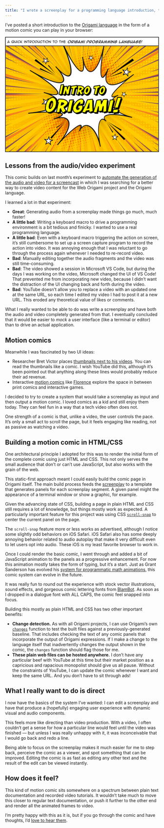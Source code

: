```yaml
---
title: "I wrote a screenplay for a programming language introduction, then wrote a program to turn that into a motion comic #WebOrigami #comics #webdev"
---
```


I’ve posted a short introduction to the [Origami language](https://weborigami.org/language) in the form of a motion comic you can play in your browser:

<a href="https://origami-comics.netlify.app">
	<img src="/images/2025/01/comic.png" alt="Comic panel with the text ‘Intro to Origami’ with a bright explosion behind it in the style of classic comic book covers">
</a>

## Lessons from the audio/video experiment

This comic builds on last month’s experiment to [automate the generation of the audio and video for a screencast](https://jan.miksovsky.com/posts/2024/12-21-generated-screencast) in which I was searching for a better way to create video content for the Web Origami project and the Origami language.

I learned a lot in that experiment:

* **Great**: Generating audio from a screenplay made things go much, much faster!
* **A little bad**: Writing a keyboard macro to drive a programming environment is a bit tedious and finicky. I wanted to use a real programming language.
* **A little bad**: Even with a keyboard macro triggering the action on screen, it’s still cumbersome to set up a screen capture program to record the action into video. It was annoying enough that I was reluctant to go through the process again whenever I needed to re-record video.
* **Bad**: Manually editing together the audio fragments and the video was still time-consuming.
* **Bad**: The video showed a session in Microsoft VS Code, but during the days I was working on the video, Microsoft changed the UI of VS Code! That prevented me from incorporating new video, because I didn’t want the distraction of the UI changing back and forth during the video.
* **Bad**: YouTube doesn’t allow you to replace a video with an updated one at the same URL, so each time I edited my video I had to post it at a new URL. This eroded any theoretical value of likes or comments.

What I really wanted to be able to do was write a screenplay and have both the audio and video completely generated from that. I eventually concluded that it would be easier to *mock* a user interface (like a terminal or editor) than to drive an actual application.

## Motion comics

Meanwhile I was fascinated by two UI ideas:

- Researcher Bret Victor places [thumbnails next to his videos](https://dynamicland.org/2024/Intro/). You can read the thumbnails like a comic. I wish YouTube did this, although it’s been pointed out that anything along these lines would probably reduce their ad revenue.
- Interactive [motion comics](https://en.wikipedia.org/wiki/Motion_comic) like [Florence](https://annapurnainteractive.com/en/games/florence) explore the space in between print comics and interactive games.

I decided to try to create a system that would take a screenplay as input and then output a motion comic. I loved comics as a kid and still enjoy them today. They can feel fun in a way that a tech video often does not.

One strength of a comic is that, unlike a video, the user controls the pace. It’s only a small act to scroll the page, but it feels engaging like reading, not as passive as watching a video.

## Building a motion comic in HTML/CSS

One architectural principle I adopted for this was to render the initial form of the complete comic using just HTML and CSS. This not only serves the small audience that don’t or can’t use JavaScript, but also works with the grain of the web.

This static-first approach meant I could easily build the comic page in Origami itself. The main build process feeds the [screenplay](https://github.com/WebOrigami/comics/blob/main/screenplay.yaml) to a template that generates panels for each screenplay segment. A given panel might the appearance of a terminal window or show a graphic, for example.

Given the advancing state of CSS, building a page in plain HTML and CSS still requires a lot of knowledge, but things mostly work as expected. A particularly important feature for this project was using CSS [`scroll-snap`](https://developer.mozilla.org/en-US/docs/Web/CSS/CSS_scroll_snap) to center the current panel on the page.

The `scroll-snap` feature more or less works as advertised, although I notice some slightly odd behaviors on iOS Safari. iOS Safari also has some deeply annoying behavior related to audio autoplay that make it very difficult even to let users opt into audio. These iOS is my least favorite browser to work in.

Once I could render the basic comic, I went through and added a bit of JavaScript animation to the panels as a progressive enhancement. For now this animation mostly takes the form of typing, but it’s a start. Just as Grant Sanderson has evolved his [system for programmatic math animations](https://www.3blue1brown.com/lessons/manim-demo), this comic system can evolve in the future.

It was really fun to round out the experience with stock vector illustrations, sound effects, and gorgeous comic lettering fonts from [BlamBot](https://blambot.com/). As soon as I dropped in a dialogue font with ALL CAPS, the comic feel snapped into focus.

Building this mostly as plain HTML and CSS has two other important benefits:

* **Change detection.** As with all Origami projects, I can use Origami’s own [`changes`](https://weborigami.org/builtins/dev/changes) function to test the built files against a previously-generated baseline. That includes checking the text of any comic panels that incorporate the output of Origami expressions. If I make a change to the language itself that inadvertently changes the output shown in the comic, the `changes` function should flag those for me.
* **These plain web files can be hosted anywhere.** I don’t have any particular beef with YouTube at this time but their market position as a capricious and rapacious monopolist should give us all pause. Without the constraints of YouTube, I can update the comic whenever I want and keep the same URL. And you don’t have to sit through ads!

## What I really want to do is direct

I now have the basics of the system I’ve wanted: I can edit a screenplay and have that produce a (hopefully) engaging user experience with dynamic visual and audio components.

This feels more like directing than video production. With a video, I often couldn’t get a sense for how a particular line would feel until the video was finished — but unless I was really unhappy with it, it was inconceivable that I would go back and redo a line.

Being able to focus on the screenplay makes it much easier for me to step back, perceive the comic as a viewer, and spot something that can be improved. Editing the comic is as fast as editing any other text and the result of the edit can be viewed instantly.

## How does it feel?

This kind of motion comic sits somewhere on a spectrum between plain text documentation and recorded video tutorials. It wouldn’t take much to move this closer to regular text documentation, or push it further to the other end and render all the animated frames to video.

I’m pretty happy with this as it is, but if you go through the comic and have thoughts, I’d [love to hear them](https://jan.miksovsky.com/contact).